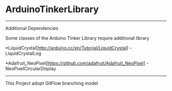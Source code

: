 ArduinoTinkerLibrary
====================



------------------------
Additional Dependencies

Some classes of the Arduino Tinker Library require additional library

*LiquidCrystal[http://arduino.cc/en/Tutorial/LiquidCrystal]
-LiquidCrystalLog

*Adafruit_NeoPixel[https://github.com/adafruit/Adafruit_NeoPixel]
-NeoPixelCircularDisplay


------------------------
This Project adopt GitFlow branching model